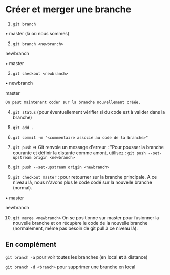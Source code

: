 # Créer et merger une branche
1) `git branch`

• master (là où nous sommes)

2) `git branch <newbranch>`

newbranch

• master

3) `git checkout <newbranch>`

• newbranch

master

`On peut maintenant coder sur la branche nouvellement créée.`

4) `git status` (pour éventuellement vérifier si du code est à valider dans la branche)

5) `git add .`

6) `git commit -m "<commentaire associé au code de la branche>"`

7) `git push` => Git renvoie un message d'erreur : "Pour pousser la branche courante et définir la distante comme amont, utilisez : `git push --set-upstream origin <newbranch>`

8) `git push --set-upstream origin <newbranch>`

9) `git checkout master` : pour retourner sur la branche principale. A ce niveau là, nous n'avons plus le code codé sur la nouvelle branche (normal).

• master

newbranch

10) `git merge <newbranch>` On se positionne sur master pour fusionner la nouvelle branche et on récupère le code de la nouvelle branche (normalement, même pas besoin de git pull à ce niveau là).

## En complément

`git branch -a` pour voir toutes les branches (en local **et** à distance)

`git branch -d <branch>` pour supprimer une branche en local

